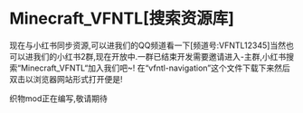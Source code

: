 # Minecraft_VFNTL[搜索资源库]
现在与小红书同步资源,可以进我们的QQ频道看一下[频道号:VFNTL12345]当然也可以进我们的小红书2群,现在开放中.一群已结束开发需要邀请进入-主群,小红书搜索“Minecraft_VFNTL“加入我们吧~!
在“vfntl-navigation”这个文件下载下来然后双击以浏览器网站形式打开便是!

织物mod正在编写,敬请期待
